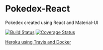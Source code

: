 # Pokedex-React
Pokedex created using React and Material-UI

[![Build Status](https://travis-ci.org/dipernaa/Pokedex-React.svg?branch=master)](https://travis-ci.org/dipernaa/Pokedex-React)
[![Coverage Status](https://coveralls.io/repos/github/dipernaa/pokedex-react/badge.svg?branch=master)](https://coveralls.io/github/dipernaa/pokedex-react?branch=master)

[Heroku using Travis and Docker](https://aqueous-savannah-10642.herokuapp.com/)
